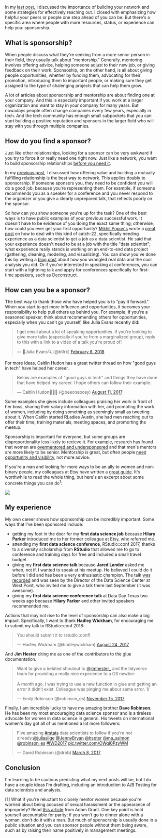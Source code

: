 In my [last post](https://robinsones.github.io/Building-Your-Data-Science-Network-Reaching-Out/), I discussed the importance of building your network and some strategies for effectively reaching out. I closed with emphasizing how helpful your peers or people one step ahead of you can be. But there's a specific area where people with more resources, status, or experience can help you: sponsorship. 

## What is sponsorship? 

When people discuss what they're seeking from a more senior person in their field, they usually talk about "mentorship." Generally, mentoring involves offering advice, helping someone adjust to their new job, or giving feedback on their work. Sponsoship, on the other hand, is all about giving people opportunities, whether by funding them, advocating for their promotion, introducing them to important people, or making sure they get assigned to the type of chalenging projects that can help them grow.  
  
A lot of articles about sponsorship and mentorship are about finding one at your company. And this is especially important if you work at a larger organization and want to stay in your company for many years. But nowadays people often change companies every few years, especially in tech. And the tech community has enough small subpockets that you can start building a positive reputation and sponsors in the larger field who will stay with you through multiple companies. 

## How do you find a sponsor? 

Just like other relationships, looking for a sponsor can be very awkward if you try to force it or really need one right now. Just like a network, you want to build sponsorship relationships [before you need it](https://www.forbes.com/sites/theyec/2013/06/26/three-steps-to-build-a-powerful-network/#3eb3504e7976). 

In my [previous post]([https://robinsones.github.io/Building-Your-Data-Science-Network-Reaching-Out/]), I discussed how offering value and building a mutually fulfilling relationship is the best way to network. This applies doubly to sponsorship. If someone sponsors you, they need to be confident you will do a good job, because you're representing them. For example, if someone recommends you as a speaker for a conference and you never respond to the organizer or you give a clearly unprepared talk, that reflects poorly on the sponsor. 

So how can you show someone you're up for the task? One of the best ways is to have public examples of your previous successful work. It doesn't have to be evidence of you doing the exact same thing; otherwise, how could you ever get your first opportunity? [Mikhil Popov's](https://mpopov.com/) wrote a [great post](https://mpopov.com/blog/advice-for-grads-entering-industry-datasci) on how to deal with this kind of catch-22, specifically needing experience as a data scientist to get a job as a data scientist. He said that your experience doesn't need to be at a job with the title "data scientist"; what experience really stands is working on an end-to-end data project (gathering, cleaning, modeling, and visualizing). You can show you've done this by writing a [blog post](http://varianceexplained.org/r/start-blog/) about how you wrangled real data and the cool analysis you did. Or if you've interested in speaking at conferences, you can start with a lightning talk and apply for conferences specifically for first-time speakers, such as [Deconstruct](https://www.deconstructconf.com/speak). 

## How can you be a sponsor? 

The best way to thank those who have helped you is to "pay it forward." When you start to get more influence and opportunities, it becomes your responsibility to help pull others up behind you. For example, if you're a seasoned speaker, think about recommending others for opportunities, especially when you can't go yourself, like Julia Evans recently did:

<blockquote class="twitter-tweet" data-lang="en"><p lang="en" dir="ltr">I get email about a lot of speaking opportunities. if you&#39;re looking to give more talks (especially if you&#39;re from a marginalized group), reply to this with a link to a video of a talk you&#39;re proud of!</p>&mdash; 🔎Julia Evans🔍 (@b0rk) <a href="https://twitter.com/b0rk/status/960884397644898305?ref_src=twsrc%5Etfw">February 6, 2018</a></blockquote>
<script async src="https://platform.twitter.com/widgets.js" charset="utf-8"></script>

For more ideas, Caitlin Hudon has a great twitter thread on how "good guys in tech" have helped her career. 

<blockquote class="twitter-tweet" data-lang="en"><p lang="en" dir="ltr">Below are examples of &quot;good guys in tech&quot; and things they have done that have helped my career. I hope others can follow their example.</p>&mdash; Caitlin Hudon👩🏼‍💻 (@beeonaposy) <a href="https://twitter.com/beeonaposy/status/895799250055024640?ref_src=twsrc%5Etfw">August 11, 2017</a></blockquote>
<script async src="https://platform.twitter.com/widgets.js" charset="utf-8"></script>

Some examples she gives include colleagues praising her work in front of her boss, sharing their salary information with her, and promoting the work of women, including by doing something as seemingly small as tweeting about it. When Caitlin started RLadies Austin, she had men reaching out to offer their time, training materials, meeting spaces, and promorting the meetup. 

Sponsorship is important for everyone, but some groups are disproportionality less likely to recieve it. For example, research has found that women are [overmentored and undersponsored](https://hbr.org/2010/08/women-are-over-mentored-but-un) and that men's mentors are more likely to be senior. Mentorship is great, but often people [need opportunity and visibility](http://larahogan.me/blog/what-sponsorship-looks-like/), not more advice. 

If you're a man and looking for more ways to be an ally to women and non-binary people, my colleagues at Etsy have written a [great guide](https://codeascraft.com/2016/10/19/being-an-effective-ally-to-women-and-non-binary-people/). It's worthwhile to read the whole thing, but here's an excerpt about some concrete things you can do<sup>1</sup>: 

![](http://robinsones.github.io/images/ally_sponsorship.png)

## My experience

My own career shows how sponsorship can be incredibly important. Some ways that I've been sponsored include: 
- getting my foot in the door for my **first data science job** because **Hilary Parker** introduced me to her former colleague at Etsy, who referred me. 
- attending my **first data science conference**, RStudio::conf 2017, thanks to a diversity scholarship from **RStudio** that allowed me to go to conference and training days for free and included a small travel budget. 
- giving my **first data science talk** because **Jared Lander** asked me when, not if, I wanted to speak at his meetup. He believed I could do it before I did and has been a very enthusiastic champion. The talk [was recorded](https://www.youtube.com/watch?v=SF-ryGgLOgQ) and was seen by the Director of the Data Science Center at West Point, who invited me to give a talk there last September (it was awesome). 
- giving my **first data science conference talk** at Data Day Texas two weeks ago because **Hilary Parker** and other invited speakers recommended me.  

Actions that may not rise to the level of sponsorship can also make a big impact. Specifically, I want to thank **Hadley Wickham**, for encouraging me to submit my talk to RStudio::conf 2018: 

<blockquote class="twitter-tweet" data-lang="en"><p lang="en" dir="ltr">You should submit it to rstudio::conf!</p>&mdash; Hadley Wickham (@hadleywickham) <a href="https://twitter.com/hadleywickham/status/900828594703880198?ref_src=twsrc%5Etfw">August 24, 2017</a></blockquote>
<script async src="https://platform.twitter.com/widgets.js" charset="utf-8"></script>

And **Jim Hester** citing me as one of the contributors to the glue documentation.

<blockquote class="twitter-tweet" data-lang="en"><p lang="en" dir="ltr">Want to give a belated shoutout to <a href="https://twitter.com/jimhester_?ref_src=twsrc%5Etfw">@jimhester_</a> and the tidyverse team for providing a really nice experience to a OS newbie:<br><br>A month ago, I was trying to use a new function in glue and getting an error it didn’t exist. Colleague was pinging me about same error. 1/</p>&mdash; Emily Robinson (@robinson_es) <a href="https://twitter.com/robinson_es/status/930814430362984448?ref_src=twsrc%5Etfw">November 15, 2017</a></blockquote>
<script async src="https://platform.twitter.com/widgets.js" charset="utf-8"></script>

Finally, I am incredibly lucky to have my amazing brother **Dave Robinson**. He has been my most encouraging data science sponsor and is a tireless advocate for women in data science in general. His tweets on international women's day got all of us mentioned a lot more followers: 

<blockquote class="twitter-tweet" data-lang="en"><p lang="en" dir="ltr">Five amazing <a href="https://twitter.com/hashtag/rstats?src=hash&amp;ref_src=twsrc%5Etfw">#rstats</a> data scientists to follow if you&#39;re not already:<a href="https://twitter.com/juliasilge?ref_src=twsrc%5Etfw">@juliasilge</a> <a href="https://twitter.com/JennyBryan?ref_src=twsrc%5Etfw">@JennyBryan</a> <a href="https://twitter.com/hspter?ref_src=twsrc%5Etfw">@hspter</a> <a href="https://twitter.com/ma_salmon?ref_src=twsrc%5Etfw">@ma_salmon</a> <a href="https://twitter.com/robinson_es?ref_src=twsrc%5Etfw">@robinson_es</a> <a href="https://twitter.com/hashtag/IWD2017?src=hash&amp;ref_src=twsrc%5Etfw">#IWD2017</a> <a href="https://t.co/OWqi0PzyWM">pic.twitter.com/OWqi0PzyWM</a></p>&mdash; David Robinson (@drob) <a href="https://twitter.com/drob/status/839564664321282048?ref_src=twsrc%5Etfw">March 8, 2017</a></blockquote>
<script async src="https://platform.twitter.com/widgets.js" charset="utf-8"></script>

## Conclusion 

I'm learning to be cautious predicting what my next posts will be, but I do have a couple ideas I'm drafting, including an introduction to A/B Testing for data scientists and analysts. 

[1] What if you're reluctant to closely mentor women because you're worried about being accused of sexual harassment or the appearance of impropriety? Read [this article](https://www.linkedin.com/pulse/men-afraid-mentor-women-heres-what-we-can-do-adam-grant/) from Adam Grant. One key point is hold yourself accountable for parity: if you won't go to dinner alone with a woman, don't do it with a man. But much of sponsorship is usually done in a public situation and you can sponsor people without them being aware, such as by raising their name positively in management meetings. 
